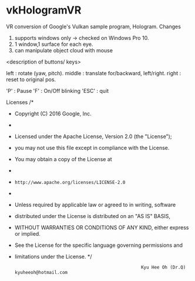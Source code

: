 # vkHologramVR

VR conversion of Google's Vulkan sample program, Hologram.
Changes

1. supports windows only -> checked on Windows Pro 10.
2. 1 window,1 surface for each eye. 
3. can manipulate object cloud with mouse

<description of buttons/ keys>

left : rotate (yaw, pitch).
middle : translate for/backward, left/right.
right : reset to original pos.

'P' : Pause
'F' : On/Off blinking
'ESC' : quit



Licenses
/*
 * Copyright (C) 2016 Google, Inc.
 *
 * Licensed under the Apache License, Version 2.0 (the "License");
 * you may not use this file except in compliance with the License.
 * You may obtain a copy of the License at
 *
 *     http://www.apache.org/licenses/LICENSE-2.0
 *
 * Unless required by applicable law or agreed to in writing, software
 * distributed under the License is distributed on an "AS IS" BASIS,
 * WITHOUT WARRANTIES OR CONDITIONS OF ANY KIND, either express or implied.
 * See the License for the specific language governing permissions and
 * limitations under the License.
 */


                                                       Kyu Hee Oh (Dr.Q) kyuheeoh@hotmail.com
